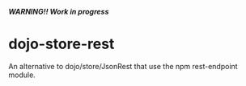 ***WARNING!! Work in progress***

dojo-store-rest
===============

An alternative to dojo/store/JsonRest that use the npm rest-endpoint module.
